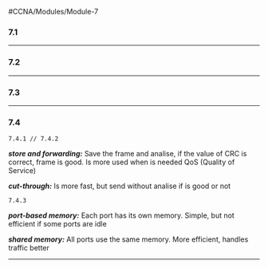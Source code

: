 #CCNA/Modules/Module-7

### 7.1


---
### 7.2


---
### 7.3


---
### 7.4

	7.4.1 // 7.4.2

___store and forwarding:___ Save the frame and analise, if the value of CRC is correct, frame is good. Is more used when is needed QoS (Quality of Service)

___cut-through:___ Is more fast, but send without analise if is good or not

	7.4.3

___port-based memory:___ Each port has its own memory. Simple, but not efficient if some ports are idle

___shared memory:___ All ports use the same memory. More efficient, handles traffic better

---
